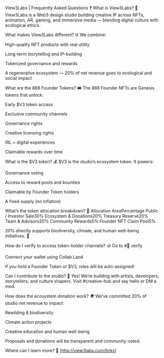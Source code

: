 View3Labs | Frequently Asked Questions ❓ 
                                                                                                                                                                                                                                                                                                                  What is View3Labs? 🧠 
View3Labs is a Web3 design studio building creative IP across NFTs, animation, AR, gaming, and immersive media — blending digital culture with ecological ethics.

What makes View3Labs different? 🌐 
We combine:

High-quality NFT products with real utility

Long-term storytelling and IP-building

Tokenized governance and rewards

A regenerative ecosystem — 20% of net revenue goes to ecological and social impact

What are the 888 Founder Tokens? 🎟️
The 888 Founder NFTs are Genesis tokens that unlock:

Early $V3 token access

Exclusive community channels

Governance rights

Creative licensing rights

IRL + digital experiences

Claimable rewards over time

What is the $V3 token? 💰 
$V3 is the studio’s ecosystem token. It powers:

Governance voting

Access to reward pools and bounties

Claimable by Founder Token holders

A fixed supply (no inflation)

What’s the token allocation breakdown? 🎯 
Allocation AreaPercentage
Public / Investor Sale30%
Ecosystem & Donations20%
Treasury Reserve20%
Team & Advisors20%
Community Rewards5%
Founder NFT Claim Pool5%

20% directly supports biodiversity, climate, and human well-being initiatives. 💚 

How do I verify to access token-holder channels? 🪙 
Go to #🧩 verify

Connect your wallet using Collab.Land

If you hold a Founder Token or $V3, roles will be auto-assigned!

Can I contribute to the studio? 🎨 
Yes! We’re building with artists, developers, storytellers, and culture shapers. Visit #creative-hub and say hello or DM a mod.

How does the ecosystem donation work? 🌍 
We’ve committed 20% of studio net revenue to impact:

Rewilding & biodiversity

Climate action projects

Creative education and human well-being

Proposals and donations will be transparent and community-voted.

Where can I learn more? 🧾 
[http://view3labs.com/links]

